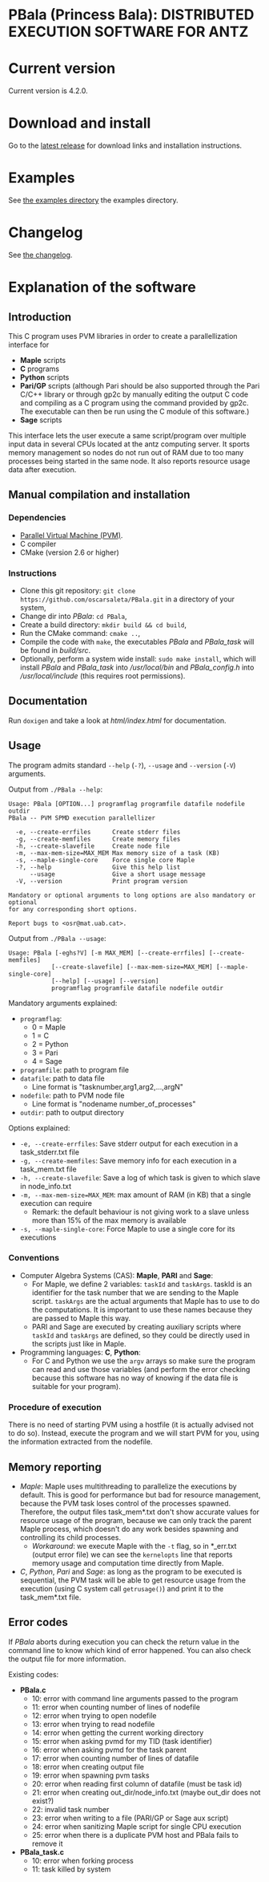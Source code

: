 <!--
    This file is part of PBala (http://github.com/oscarsaleta/PBala)

    Copyright (C) 2016  O. Saleta

    PBala is free software: you can redistribute it and/or modify
    it under the terms of the GNU Lesser General Public License as published
    by the Free Software Foundation, either version 3 of the License, or
    (at your option) any later version.

    This program is distributed in the hope that it will be useful,
    but WITHOUT ANY WARRANTY; without even the implied warranty of
    MERCHANTABILITY or FITNESS FOR A PARTICULAR PURPOSE.  See the
    GNU Lesser General Public License for more details.

    You should have received a copy of the GNU Lesser General Public License
    along with this program.  If not, see <http://www.gnu.org/licenses/>.
-->


# PBala (Princess Bala): DISTRIBUTED EXECUTION SOFTWARE FOR ANTZ

# Current version

Current version is 4.2.0. 

# Download and install
Go to the [latest release](https://www.github.com/oscarsaleta/PBala/releases/latest "Latest release") for download links and installation instructions.

# Examples
See [the examples directory](Examples "Examples") the examples directory.

# Changelog
See [the changelog](CHANGELOG.md "CHANGELOG.md").

# Explanation of the software

## Introduction

This C program uses PVM libraries in order to create a parallellization interface for

* **Maple** scripts
* **C** programs
* **Python** scripts
* **Pari/GP** scripts (although Pari should be also supported through the Pari C/C++ library or through gp2c by manually editing the output C code and compiling as a C program using the command provided by gp2c. The executable can then be run using the C module of this software.)
* **Sage** scripts

This interface lets the user execute a same script/program over multiple input data in several CPUs located at the antz computing server. It sports memory management so nodes do not run out of RAM due to too many processes being started in the same node. It also reports resource usage data after execution.

## Manual compilation and installation

### Dependencies
* [Parallel Virtual Machine (PVM)](http://www.netlib.org/pvm3/ "PVM homepage").
* C compiler
* CMake (version 2.6 or higher)

### Instructions

* Clone this git repository: `git clone https://github.com/oscarsaleta/PBala.git` in a directory of your system,
* Change dir into *PBala*: `cd PBala`,
* Create a build directory: `mkdir build && cd build`,
* Run the CMake command: `cmake ..`,
* Compile the code with `make`, the executables *PBala* and *PBala_task* will be found in *build/src*.
* Optionally, perform a system wide install: `sudo make install`, which will install *PBala* and *PBala_task* into */usr/local/bin* and *PBala_config.h* into */usr/local/include* (this requires root permissions).


## Documentation

Run `doxigen` and take a look at *html/index.html* for documentation.

## Usage

The program admits standard `--help` (`-?`), `--usage` and `--version` (`-V`) arguments.

Output from `./PBala --help`:

```
Usage: PBala [OPTION...] programflag programfile datafile nodefile outdir
PBala -- PVM SPMD execution parallellizer

  -e, --create-errfiles      Create stderr files
  -g, --create-memfiles      Create memory files
  -h, --create-slavefile     Create node file
  -m, --max-mem-size=MAX_MEM Max memory size of a task (KB)
  -s, --maple-single-core    Force single core Maple
  -?, --help                 Give this help list
      --usage                Give a short usage message
  -V, --version              Print program version

Mandatory or optional arguments to long options are also mandatory or optional
for any corresponding short options.

Report bugs to <osr@mat.uab.cat>.
```

Output from `./PBala --usage`:

```
Usage: PBala [-eghs?V] [-m MAX_MEM] [--create-errfiles] [--create-memfiles]
            [--create-slavefile] [--max-mem-size=MAX_MEM] [--maple-single-core]
            [--help] [--usage] [--version]
            programflag programfile datafile nodefile outdir
```

Mandatory arguments explained:

* `programflag`:
    + 0 = Maple
    + 1 = C
    + 2 = Python
    + 3 = Pari
    + 4 = Sage
* `programfile`: path to program file
* `datafile`: path to data file
    + Line format is "tasknumber,arg1,arg2,...,argN"
* `nodefile`: path to PVM node file
    + Line format is "nodename number_of_processes"
* `outdir`: path to output directory

Options explained:

- `-e, --create-errfiles`: Save stderr output for each execution in a task_stderr.txt file
- `-g, --create-memfiles`: Save memory info for each execution in a task_mem.txt file
- `-h, --create-slavefile`: Save a log of which task is given to which slave in node_info.txt
- `-m, --max-mem-size=MAX_MEM`: max amount of RAM (in KB) that a single execution can require
    + Remark: the default behaviour is not giving work to a slave unless more than 15% of the max memory is available
- `-s, --maple-single-core`: Force Maple to use a single core for its executions



### Conventions

 - Computer Algebra Systems (CAS): **Maple**, **PARI** and **Sage**:
    + For Maple, we define 2 variables: `taskId` and `taskArgs`. taskId is an identifier for the task number that we are sending to the Maple script. `taskArgs` are the actual arguments that Maple has to use to do the computations. It is important to use these names because they are passed to Maple this way.
    + PARI and Sage are executed by creating auxiliary scripts where `taskId` and `taskArgs` are defined, so they could be directly used in the scripts just like in Maple.
- Programming languages: **C**, **Python**:
    + For C and Python we use the `argv` arrays so make sure the program can read and use those variables (and perform the error checking because this software has no way of knowing if the data file is suitable for your program).

### Procedure of execution

There is no need of starting PVM using a hostfile (it is actually advised not to do so). Instead, execute the program and we will start PVM for you, using the information extracted from the nodefile.

## Memory reporting
  
- *Maple*: Maple uses multithreading to parallelize the executions by default. This is good for performance but bad for resource management, because the PVM task loses control of the processes spawned. Therefore, the output files task_mem\*.txt don't show accurate values for resource usage of the program, because we can only track the parent Maple process, which doesn't do any work besides spawning and controlling its child processes. 
    + *Workaround*: we execute Maple with the `-t` flag, so in \*\_err.txt (output error file) we can see the `kernelopts` line that reports memory usage and computation time directly from Maple.
- *C*, *Python*, *Pari* and *Sage*: as long as the program to be executed is sequential, the PVM task will be able to get resource usage from the execution (using C system call `getrusage()`) and print it to the task_mem\*.txt file.

## Error codes

If *PBala* aborts during execution you can check the return value in the command line to know which kind of error happened. You can also check the output file for more information.

Existing codes:

* **PBala.c**
    - 10: error with command line arguments passed to the program
    - 11: error when counting number of lines of nodefile
    - 12: error when trying to open nodefile
    - 13: error when trying to read nodefile
    - 14: error when getting the current working directory
    - 15: error when asking pvmd for my TID (task identifier)
    - 16: error when asking pvmd for the task parent
    - 17: error when counting number of lines of datafile
    - 18: error when creating output file
    - 19: error when spawning pvm tasks
    - 20: error when reading first column of datafile (must be task id)
    - 21: error when creating out_dir/node_info.txt (maybe out_dir does not exist?)
    - 22: invalid task number
    - 23: error when writing to a file (PARI/GP or Sage aux script)
    - 24: error when sanitizing Maple script for single CPU execution
    - 25: error when there is a duplicate PVM host and PBala fails to remove it
* **PBala_task.c**
    - 10: error when forking process
    - 11: task killed by system
